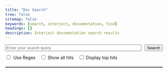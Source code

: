 ```yaml
---
title: "Doc Search"
tree: false
sitemap: false
keywords: [search, interject, documentation, find]
headings: []
description: Interject documentation search results
---
```


<style>
    #custom-search-form {
        margin-bottom: 10px;
        background-color: white;
        display: flex; /* Use flexbox */
    }
    #custom-search-input {
        flex: 1; /* Let the input grow to fill available space */
    }
    #custom-search-button {
        margin-left: 10px;
    }
    #custom-search-results {
  }
    #custom-regex {
        margin-right: 5px;
        margin-bottom: 10px;
    }
    #custom-all-hits {
        margin-left: 15px;
        margin-bottom: 10px;
    }
    #custom-top-hits {
        margin-left: 15px;
        margin-bottom: 10px;
    }
	#custom-advanced_button {
		display: none; /* Hide the div by default */
		text-align: right;
	}
	#advanced-search-options {
    }
	#custom-space {
		display: none;
	}
		
</style>

<form id="custom-search-form">
  <input type="search" id="custom-search-input" placeholder="Enter your search query">
  <button type="submit" id="custom-search-button">Search</button>
</form>

<div id="custom-advanced_button">
<button id="custom-advanced-search" style="float: right;" onclick="toggleOptions()">Advanced Search</button>
</div>

<div id="advanced-search-options">
  <input
    type="checkbox"
    id="custom-regex"
    title="Searches with Regex syntax"
	onclick="handleCustomRegex()"
  >
  <label for="custom-regex">Use Regex</label>
  <input
    type="checkbox"
    id="custom-all-hits"
    title="Displays all hits in the page(s)"
	onclick="handleCustomAllHits()"
  >
  <label for="custom-all-hits">Show all hits</label>
  <input
    type="checkbox"
    id="custom-top-hits"
    title="Displays hits in page title, url, keywords, headings, and descriptions (nonRegex search only)"
	onclick="handleCustomTopHits()"
  >
  <label for="custom-top-hits">Display top hits</label>
</div>

<div id="custom-space">
	<br>
</div>

<div id="resultsContainer">
	<div id="top-hits-results"></div>
	<hr style="border: 1px solid #878896;">
	<div id="custom-search-results"></div>
</div>
